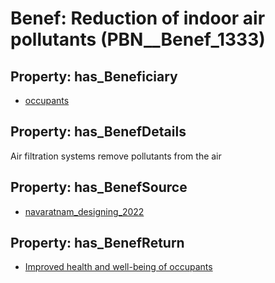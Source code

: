 # Benef: __Reduction of indoor air pollutants__ (PBN__Benef_1333)

## Property: has_Beneficiary

* [occupants](../Stakeholder/PBN__Stakeholder_92)

## Property: has_BenefDetails

Air filtration systems remove pollutants from the air

## Property: has_BenefSource

* [navaratnam_designing_2022](../Article/PBN__Article_282)

## Property: has_BenefReturn

* [Improved health and well-being of occupants](../BenefReturn/PBN__BenefReturn_1503)

